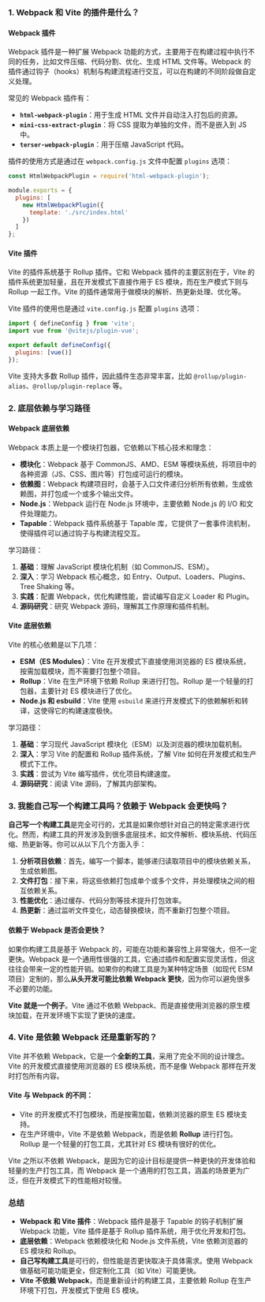 ### 1. **Webpack 和 Vite 的插件是什么？**

#### **Webpack 插件**
Webpack 插件是一种扩展 Webpack 功能的方式，主要用于在构建过程中执行不同的任务，比如文件压缩、代码分割、优化、生成 HTML 文件等。Webpack 的插件通过钩子（hooks）机制与构建流程进行交互，可以在构建的不同阶段做自定义处理。

常见的 Webpack 插件有：
- **`html-webpack-plugin`**：用于生成 HTML 文件并自动注入打包后的资源。
- **`mini-css-extract-plugin`**：将 CSS 提取为单独的文件，而不是嵌入到 JS 中。
- **`terser-webpack-plugin`**：用于压缩 JavaScript 代码。
  

插件的使用方式是通过在 `webpack.config.js` 文件中配置 `plugins` 选项：
```javascript
const HtmlWebpackPlugin = require('html-webpack-plugin');

module.exports = {
  plugins: [
    new HtmlWebpackPlugin({
      template: './src/index.html'
    })
  ]
};
```

#### **Vite 插件**
Vite 的插件系统基于 Rollup 插件。它和 Webpack 插件的主要区别在于，Vite 的插件系统更加轻量，且在开发模式下直接作用于 ES 模块，而在生产模式下则与 Rollup 一起工作。Vite 的插件通常用于做模块的解析、热更新处理、优化等。

Vite 插件的使用也是通过 `vite.config.js` 配置 `plugins` 选项：
```javascript
import { defineConfig } from 'vite';
import vue from '@vitejs/plugin-vue';

export default defineConfig({
  plugins: [vue()]
});
```

Vite 支持大多数 Rollup 插件，因此插件生态非常丰富，比如 `@rollup/plugin-alias`、`@rollup/plugin-replace` 等。

### 2. **底层依赖与学习路径**

#### **Webpack 底层依赖**
Webpack 本质上是一个模块打包器，它依赖以下核心技术和理念：
- **模块化**：Webpack 基于 CommonJS、AMD、ESM 等模块系统，将项目中的各种资源（JS、CSS、图片等）打包成可运行的模块。
- **依赖图**：Webpack 构建项目时，会基于入口文件递归分析所有依赖，生成依赖图，并打包成一个或多个输出文件。
- **Node.js**：Webpack 运行在 Node.js 环境中，主要依赖 Node.js 的 I/O 和文件处理能力。
- **Tapable**：Webpack 插件系统基于 Tapable 库，它提供了一套事件流机制，使得插件可以通过钩子与构建流程交互。

学习路径：
1. **基础**：理解 JavaScript 模块化机制（如 CommonJS、ESM）。
2. **深入**：学习 Webpack 核心概念，如 Entry、Output、Loaders、Plugins、Tree Shaking 等。
3. **实践**：配置 Webpack，优化构建性能，尝试编写自定义 Loader 和 Plugin。
4. **源码研究**：研究 Webpack 源码，理解其工作原理和插件机制。

#### **Vite 底层依赖**
Vite 的核心依赖是以下几项：
- **ESM（ES Modules）**：Vite 在开发模式下直接使用浏览器的 ES 模块系统，按需加载模块，而不需要打包整个项目。
- **Rollup**：Vite 在生产环境下依赖 Rollup 来进行打包。Rollup 是一个轻量的打包器，主要针对 ES 模块进行了优化。
- **Node.js 和 esbuild**：Vite 使用 `esbuild` 来进行开发模式下的依赖解析和转译，这使得它的构建速度极快。

学习路径：
1. **基础**：学习现代 JavaScript 模块化（ESM）以及浏览器的模块加载机制。
2. **深入**：学习 Vite 的配置和 Rollup 插件系统，了解 Vite 如何在开发模式和生产模式下工作。
3. **实践**：尝试为 Vite 编写插件，优化项目构建速度。
4. **源码研究**：阅读 Vite 源码，了解其内部架构。

### 3. **我能自己写一个构建工具吗？依赖于 Webpack 会更快吗？**

**自己写一个构建工具**是完全可行的，尤其是如果你想针对自己的特定需求进行优化。然而，构建工具的开发涉及到很多底层技术，如文件解析、模块系统、代码压缩、热更新等。你可以从以下几个方面入手：

1. **分析项目依赖**：首先，编写一个脚本，能够递归读取项目中的模块依赖关系，生成依赖图。
2. **文件打包**：接下来，将这些依赖打包成单个或多个文件，并处理模块之间的相互依赖关系。
3. **性能优化**：通过缓存、代码分割等技术提升打包效率。
4. **热更新**：通过监听文件变化，动态替换模块，而不重新打包整个项目。

#### 依赖于 Webpack 是否会更快？

如果你构建工具是基于 Webpack 的，可能在功能和兼容性上非常强大，但不一定更快。Webpack 是一个通用性很强的工具，它通过插件和配置实现灵活性，但这往往会带来一定的性能开销。如果你的构建工具是为某种特定场景（如现代 ESM 项目）定制的，那么**从头开发可能比依赖 Webpack 更快**，因为你可以避免很多不必要的功能。

**Vite 就是一个例子**。Vite 通过不依赖 Webpack、而是直接使用浏览器的原生模块加载，在开发环境下实现了更快的速度。

### 4. **Vite 是依赖 Webpack 还是重新写的？**

Vite 并不依赖 Webpack，它是一个**全新的工具**，采用了完全不同的设计理念。Vite 的开发模式直接使用浏览器的 ES 模块系统，而不是像 Webpack 那样在开发时打包所有内容。

#### Vite 与 Webpack 的不同：
- Vite 的开发模式不打包模块，而是按需加载，依赖浏览器的原生 ES 模块支持。
- 在生产环境中，Vite 不是依赖 Webpack，而是依赖 **Rollup** 进行打包。Rollup 是一个轻量的打包工具，尤其针对 ES 模块有很好的优化。

Vite 之所以不依赖 Webpack，是因为它的设计目标是提供一种更快的开发体验和轻量的生产打包工具，而 Webpack 是一个通用的打包工具，涵盖的场景更为广泛，但在开发模式下的性能相对较慢。

### 总结

- **Webpack 和 Vite 插件**：Webpack 插件是基于 Tapable 的钩子机制扩展 Webpack 功能，Vite 插件是基于 Rollup 插件系统，用于优化开发和打包。
- **底层依赖**：Webpack 依赖模块化和 Node.js 文件系统，Vite 依赖浏览器的 ES 模块和 Rollup。
- **自己写构建工具**是可行的，但性能是否更快取决于具体需求。使用 Webpack 做基础可能功能更全，但定制化工具（如 Vite）可能更快。
- **Vite 不依赖 Webpack**，而是重新设计的构建工具，主要依赖 Rollup 在生产环境下打包，开发模式下使用 ES 模块。
